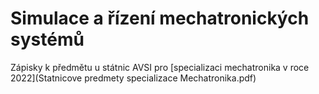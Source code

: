# Simulace a řízení mechatronických systémů

Zápisky k předmětu u státnic AVSI pro [specializaci mechatronika v roce 2022](Statnicove predmety specializace Mechatronika.pdf)